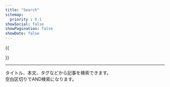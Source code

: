 ```yaml
---
title: "Search"
sitemap:
  priority : 0.1
showSocial: false
showPagination: false
showDate: false
---
```


{{<search>}}

----

タイトル、本文、タグなどから記事を検索できます。  
空白区切りでAND検索になります。
